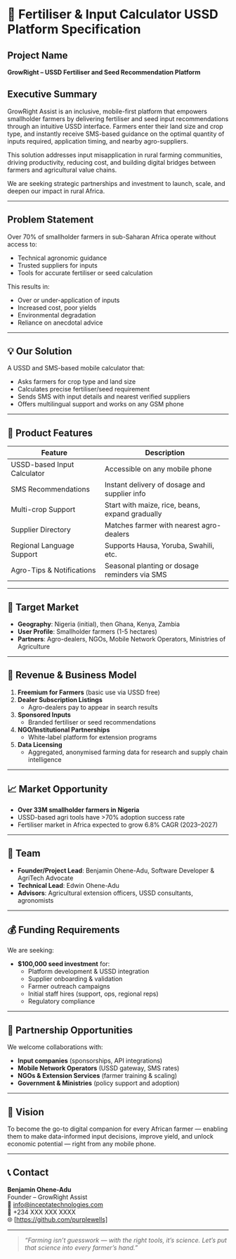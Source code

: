# 📄 Fertiliser & Input Calculator USSD Platform Specification

## Project Name
   **GrowRight – USSD Fertiliser and Seed Recommendation Platform**

## Executive Summary

GrowRight Assist is an inclusive, mobile-first platform that empowers smallholder farmers by delivering fertiliser and seed input recommendations through an intuitive USSD interface. Farmers enter their land size and crop type, and instantly receive SMS-based guidance on the optimal quantity of inputs required, application timing, and nearby agro-suppliers.

This solution addresses input misapplication in rural farming communities, driving productivity, reducing cost, and building digital bridges between farmers and agricultural value chains.

We are seeking strategic partnerships and investment to launch, scale, and deepen our impact in rural Africa.

---

## Problem Statement

Over 70% of smallholder farmers in sub-Saharan Africa operate without access to:
- Technical agronomic guidance
- Trusted suppliers for inputs
- Tools for accurate fertiliser or seed calculation

This results in:
- Over or under-application of inputs
- Increased cost, poor yields
- Environmental degradation
- Reliance on anecdotal advice

---

## 💡 Our Solution

A USSD and SMS-based mobile calculator that:
- Asks farmers for crop type and land size
- Calculates precise fertiliser/seed requirement
- Sends SMS with input details and nearest verified suppliers
- Offers multilingual support and works on any GSM phone

---

## 📱 Product Features

| Feature                        | Description                                      |
|-------------------------------|--------------------------------------------------|
| USSD-based Input Calculator   | Accessible on any mobile phone                   |
| SMS Recommendations           | Instant delivery of dosage and supplier info     |
| Multi-crop Support            | Start with maize, rice, beans, expand gradually  |
| Supplier Directory            | Matches farmer with nearest agro-dealers         |
| Regional Language Support     | Supports Hausa, Yoruba, Swahili, etc.            |
| Agro-Tips & Notifications     | Seasonal planting or dosage reminders via SMS    |

---

## 🎯 Target Market

- **Geography**: Nigeria (initial), then Ghana, Kenya, Zambia
- **User Profile**: Smallholder farmers (1-5 hectares)
- **Partners**: Agro-dealers, NGOs, Mobile Network Operators, Ministries of Agriculture

---

## 🔁 Revenue & Business Model

1. **Freemium for Farmers** (basic use via USSD free)
2. **Dealer Subscription Listings**
   - Agro-dealers pay to appear in search results
3. **Sponsored Inputs**
   - Branded fertiliser or seed recommendations
4. **NGO/Institutional Partnerships**
   - White-label platform for extension programs
5. **Data Licensing**
   - Aggregated, anonymised farming data for research and supply chain intelligence

---

## 📈 Market Opportunity

- **Over 33M smallholder farmers in Nigeria**
- USSD-based agri tools have >70% adoption success rate
- Fertiliser market in Africa expected to grow 6.8% CAGR (2023–2027)

---

## 👥 Team

- **Founder/Project Lead**: Benjamin Ohene-Adu, Software Developer & AgriTech Advocate
- **Technical Lead**: Edwin Ohene-Adu
- **Advisors**: Agricultural extension officers, USSD consultants, agronomists

---

## 💰 Funding Requirements

We are seeking:
- **$100,000 seed investment** for:
  - Platform development & USSD integration
  - Supplier onboarding & validation
  - Farmer outreach campaigns
  - Initial staff hires (support, ops, regional reps)
  - Regulatory compliance

---

## 🤝 Partnership Opportunities

We welcome collaborations with:
- **Input companies** (sponsorships, API integrations)
- **Mobile Network Operators** (USSD gateway, SMS rates)
- **NGOs & Extension Services** (farmer training & scaling)
- **Government & Ministries** (policy support and adoption)

---

## 🔮 Vision

To become the go-to digital companion for every African farmer — enabling them to make data-informed input decisions, improve yield, and unlock economic potential — right from any mobile phone.

---

## 📞 Contact

**Benjamin Ohene-Adu**  
Founder – GrowRight Assist  
📧 info@inceptatechnologies.com  
📱 +234 XXX XXX XXXX  
🌐 [https://github.com/purplewells]

---

> *“Farming isn’t guesswork — with the right tools, it’s science. Let’s put that science into every farmer’s hand.”*

